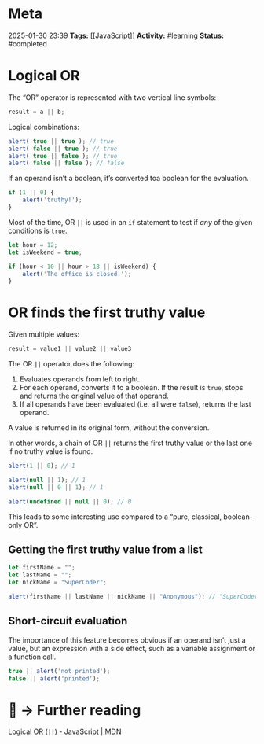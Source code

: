 # Meta
2025-01-30 23:39
**Tags:** [[JavaScript]]
**Activity:** #learning 
**Status:** #completed 

# Logical OR
The “OR” operator is represented with two vertical line symbols:
```JavaScript title:example.js
result = a || b;
```

Logical combinations:
```JavaScript title:example.js
alert( true || true ); // true
alert( false || true ); // true
alert( true || false ); // true
alert( false || false ); // false
```

If an operand isn’t a boolean, it’s converted toa boolean for the evaluation.
```JavaScript title:example.js
if (1 || 0) {
	alert('truthy!');
}
```

Most of the time, OR `||` is used in an `if` statement to test if *any* of the given conditions is `true`.
```JavaScript title:example.js
let hour = 12;
let isWeekend = true;

if (hour < 10 || hour > 18 || isWeekend) {
	alert('The office is closed.');
}
```

# OR finds the first truthy value
Given multiple values:
```JavaScript title:example.js
result = value1 || value2 || value3
```

The OR `||` operator does the following:
1. Evaluates operands from left to right.
2. For each operand, converts it to a boolean. If the result is `true`, stops and returns the original value of that operand.
3. If all operands have been evaluated (i.e. all were `false`), returns the last operand.

A value is returned in its original form, without the conversion.

In other words, a chain of OR `||` returns the first truthy value or the last one if no truthy value is found.
```JavaScript title:example.js
alert(1 || 0); // 1

alert(null || 1); // 1
alert(null || 0 || 1); // 1

alert(undefined || null || 0); // 0
```

This leads to some interesting use compared to a “pure, classical, boolean-only OR”.

## Getting the first truthy value from a list
```JavaScript title:example.js
let firstName = "";
let lastName = "";
let nickName = "SuperCoder";

alert(firstName || lastName || nickName || "Anonymous"); // "SuperCoder"
```

## Short-circuit evaluation
The importance of this feature becomes obvious if an operand isn’t just a value, but an expression with a side effect, such as a variable assignment or a function call.
```JavaScript title:example.js
true || alert('not printed');
false || alert('printed');
```

# 📑 → Further reading
[Logical OR (`||`) - JavaScript | MDN](https://developer.mozilla.org/en-US/docs/Web/JavaScript/Reference/Operators/Logical_OR)